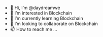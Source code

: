 - 👋 Hi, I’m @daydreamwe
- 👀 I’m interested in Blockchain
- 🌱 I’m currently learning Blockchain
- 💞️ I’m looking to collaborate on Blockchain
- 📫 How to reach me ...

<!---
daydreamwe/daydreamwe is a ✨ special ✨ repository because its `README.md` (this file) appears on your GitHub profile.
You can click the Preview link to take a look at your changes.
--->

